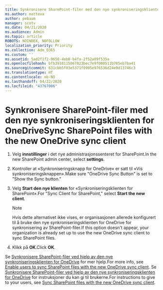 ```yaml
---
title: Synkronisere SharePoint-filer med den nye synkroniseringsklienten for OneDrive
ms.author: matteva
author: pebaum
manager: scotv
ms.date: 04/21/2020
ms.audience: Admin
ms.topic: article
ROBOTS: NOINDEX, NOFOLLOW
localization_priority: Priority
ms.collection: Adm_O365
ms.custom: ''
ms.assetid: 5ad2f1f2-9650-4eb0-b4fa-2f52a09f535a
ms.openlocfilehash: bfb3910115067823bec7e9f000511b785eb7ba41
ms.sourcegitcommit: 631cbb5f03e5371f0995e976536d24e9d13746c3
ms.translationtype: HT
ms.contentlocale: nb-NO
ms.lasthandoff: 04/22/2020
ms.locfileid: "43767006"
---
```

# <a name="sync-sharepoint-files-with-the-new-onedrive-sync-client"></a><span data-ttu-id="57fea-102">Synkronisere SharePoint-filer med den nye synkroniseringsklienten for OneDrive</span><span class="sxs-lookup"><span data-stu-id="57fea-102">Sync SharePoint files with the new OneDrive sync client</span></span>

1. <span data-ttu-id="57fea-103">Velg **innstillinger** i det nye administrasjonssenteret for SharePoint.</span><span class="sxs-lookup"><span data-stu-id="57fea-103">In the new SharePoint admin center, select **settings**.</span></span>
    
2. <span data-ttu-id="57fea-104">Kontroller at «Synkroniseringsknapp for OneDrive» er satt til «Vis synkroniseringsknappen».</span><span class="sxs-lookup"><span data-stu-id="57fea-104">Make sure "OneDrive Sync Button" is set to "Show the Sync button."</span></span>
    
3. <span data-ttu-id="57fea-105">Velg **Start den nye klienten** for «Synkroniseringsklienten for SharePoint».</span><span class="sxs-lookup"><span data-stu-id="57fea-105">For "Sync Client for SharePoint," select **Start the new client**.</span></span>
    
    > [!NOTE]
    > <span data-ttu-id="57fea-106">Hvis dette alternativet ikke vises, er organisasjonen allerede konfigurert til å bruke den nye synkroniseringsklienten for OneDrive for synkronisering av SharePoint-filer.</span><span class="sxs-lookup"><span data-stu-id="57fea-106">If this option doesn't appear, your organization is already set up to use the new OneDrive sync client to sync SharePoint files.</span></span> 
  
4. <span data-ttu-id="57fea-107">Klikk på **OK**.</span><span class="sxs-lookup"><span data-stu-id="57fea-107">Click **OK**.</span></span>
    
<span data-ttu-id="57fea-108">Se [Synkronisere SharePoint-filer ved hjelp av den nye synkroniseringsklienten for OneDrive](https://go.microsoft.com/fwlink/?linkid=866433) for mer hjelp.</span><span class="sxs-lookup"><span data-stu-id="57fea-108">For more info, see [Enable users to sync SharePoint files with the new OneDrive sync client](https://go.microsoft.com/fwlink/?linkid=866433).</span></span> <span data-ttu-id="57fea-109">Se [Synkronisere SharePoint-filer ved hjelp av den nye synkroniseringsklienten for OneDrive](https://go.microsoft.com/fwlink/?linkid=866427) for instruksjoner du kan gi til brukerne.</span><span class="sxs-lookup"><span data-stu-id="57fea-109">For instructions to give to your users, see [Sync SharePoint files with the new OneDrive sync client](https://go.microsoft.com/fwlink/?linkid=866427).</span></span>
  

